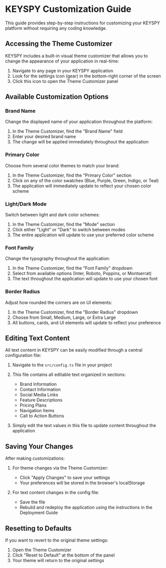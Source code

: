 # KEYSPY Customization Guide

This guide provides step-by-step instructions for customizing your KEYSPY platform without requiring any coding knowledge.

## Accessing the Theme Customizer

KEYSPY includes a built-in visual theme customizer that allows you to change the appearance of your application in real-time:

1. Navigate to any page in your KEYSPY application
2. Look for the settings icon (gear) in the bottom-right corner of the screen
3. Click this icon to open the Theme Customizer panel

## Available Customization Options

### Brand Name

Change the displayed name of your application throughout the platform:

1. In the Theme Customizer, find the "Brand Name" field
2. Enter your desired brand name
3. The change will be applied immediately throughout the application

### Primary Color

Choose from several color themes to match your brand:

1. In the Theme Customizer, find the "Primary Color" section
2. Click on any of the color swatches (Blue, Purple, Green, Indigo, or Teal)
3. The application will immediately update to reflect your chosen color scheme

### Light/Dark Mode

Switch between light and dark color schemes:

1. In the Theme Customizer, find the "Mode" section
2. Click either "Light" or "Dark" to switch between modes
3. The entire application will update to use your preferred color scheme

### Font Family

Change the typography throughout the application:

1. In the Theme Customizer, find the "Font Family" dropdown
2. Select from available options (Inter, Roboto, Poppins, or Montserrat)
3. The text throughout the application will update to use your chosen font

### Border Radius

Adjust how rounded the corners are on UI elements:

1. In the Theme Customizer, find the "Border Radius" dropdown
2. Choose from Small, Medium, Large, or Extra Large
3. All buttons, cards, and UI elements will update to reflect your preference

## Editing Text Content

All text content in KEYSPY can be easily modified through a central configuration file:

1. Navigate to the `src/config.ts` file in your project
2. This file contains all editable text organized in sections:
   - Brand Information
   - Contact Information
   - Social Media Links
   - Feature Descriptions
   - Pricing Plans
   - Navigation Items
   - Call to Action Buttons

3. Simply edit the text values in this file to update content throughout the application

## Saving Your Changes

After making customizations:

1. For theme changes via the Theme Customizer:
   - Click "Apply Changes" to save your settings
   - Your preferences will be stored in the browser's localStorage

2. For text content changes in the config file:
   - Save the file
   - Rebuild and redeploy the application using the instructions in the Deployment Guide

## Resetting to Defaults

If you want to revert to the original theme settings:

1. Open the Theme Customizer
2. Click "Reset to Default" at the bottom of the panel
3. Your theme will return to the original settings
